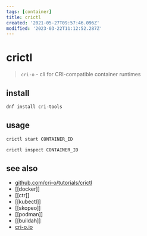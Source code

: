 ```yaml
---
tags: [container]
title: crictl
created: '2021-05-27T09:57:46.096Z'
modified: '2023-03-22T11:12:52.287Z'
---
```


# crictl

> `cri-o`  - cli for CRI-compatible container runtimes

## install

```sh
dnf install cri-tools
```

## usage

```sh
crictl start CONTAINER_ID

crictl inspect CONTAINER_ID
```

## see also

- [github.com/cri-o/tutorials/crictl](https://github.com/cri-o/cri-o/blob/master/tutorials/crictl.md)
- [[docker]]
- [[ctr]]
- [[kubectl]]
- [[skopeo]]
- [[podman]]
- [[buildah]]
- [cri-o.io](https://cri-o.io/)
